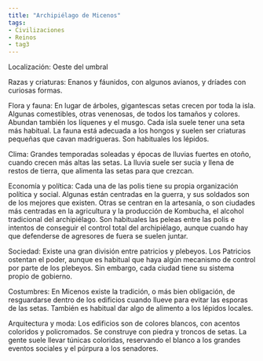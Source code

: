 ```yaml
---
title: "Archipiélago de Micenos"
tags:
- Civilizaciones
- Reinos
- tag3
---
```

Localización: Oeste del umbral

Razas y criaturas: Enanos y fáunidos, con algunos avianos, y dríades con curiosas formas.

Flora y fauna: En lugar de árboles, gigantescas setas crecen por toda la isla. Algunas comestibles, otras venenosas, de todos los tamaños y colores. Abundan también los líquenes y el musgo. Cada isla suele tener una seta más habitual. La fauna está adecuada a los hongos y suelen ser criaturas pequeñas que cavan madrigueras. Son habituales los lépidos.

Clima: Grandes temporadas soleadas y épocas de lluvias fuertes en otoño, cuando crecen más altas las setas. La lluvia suele ser sucia y llena de restos de tierra, que alimenta las setas para que crezcan.

Economía y política: Cada una de las polis tiene su propia organización política y social. Algunas están centradas en la guerra, y sus soldados son de los mejores que existen. Otras se centran en la artesanía, o son ciudades más centradas en la agricultura y la producción de Kombucha, el alcohol tradicional del archipiélago. Son habituales las peleas entre las polis e intentos de conseguir el control total del archipiélago, aunque cuando hay que defenderse de agresores de fuera se suelen juntar.

Sociedad: Existe una gran división entre patricios y plebeyos. Los Patricios ostentan el poder, aunque es habitual que haya algún mecanismo de control por parte de los plebeyos. Sin embargo, cada ciudad tiene su sistema propio de gobierno.

Costumbres: En Micenos existe la tradición, o más bien obligación, de resguardarse dentro de los edificios cuando llueve para evitar las esporas de las setas. También es habitual dar algo de alimento a los lépidos locales.

Arquitectura y moda: Los edificios son de colores blancos, con acentos coloridos y policromados. Se construye con piedra y troncos de setas. La gente suele llevar túnicas coloridas, reservando el blanco a los grandes eventos sociales y el púrpura a los senadores.